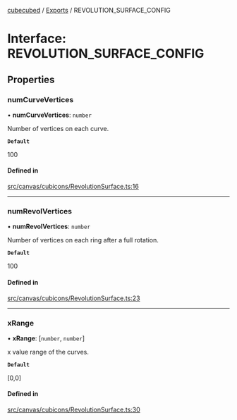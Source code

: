 [cubecubed](/reference/README.md) / [Exports](/reference/modules.md) / REVOLUTION\_SURFACE\_CONFIG

# Interface: REVOLUTION\_SURFACE\_CONFIG

## Properties

### numCurveVertices

• **numCurveVertices**: `number`

Number of vertices on each curve.

**`Default`**

100

#### Defined in

[src/canvas/cubicons/RevolutionSurface.ts:16](https://github.com/imaphatduc/cubecubed/blob/0fd2007/src/canvas/cubicons/RevolutionSurface.ts#L16)

___

### numRevolVertices

• **numRevolVertices**: `number`

Number of vertices on each ring after a full rotation.

**`Default`**

100

#### Defined in

[src/canvas/cubicons/RevolutionSurface.ts:23](https://github.com/imaphatduc/cubecubed/blob/0fd2007/src/canvas/cubicons/RevolutionSurface.ts#L23)

___

### xRange

• **xRange**: [`number`, `number`]

x value range of the curves.

**`Default`**

[0,0]

#### Defined in

[src/canvas/cubicons/RevolutionSurface.ts:30](https://github.com/imaphatduc/cubecubed/blob/0fd2007/src/canvas/cubicons/RevolutionSurface.ts#L30)
